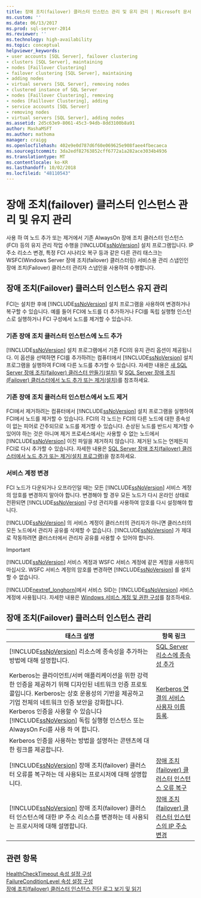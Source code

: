 ```yaml
---
title: 장애 조치(failover) 클러스터 인스턴스 관리 및 유지 관리 | Microsoft 문서
ms.custom: ''
ms.date: 06/13/2017
ms.prod: sql-server-2014
ms.reviewer: ''
ms.technology: high-availability
ms.topic: conceptual
helpviewer_keywords:
- user accounts [SQL Server], failover clustering
- clusters [SQL Server], maintaining
- nodes [Faillover Clustering]
- failover clustering [SQL Server], maintaining
- adding nodes
- virtual servers [SQL Server], removing nodes
- clustered instance of SQL Server
- nodes [Faillover Clustering], removing
- nodes [Faillover Clustering], adding
- service accounts [SQL Server]
- removing nodes
- virtual servers [SQL Server], adding nodes
ms.assetid: 2d5c63e9-8061-45c3-94db-8dd3100b8a91
author: MashaMSFT
ms.author: mathoma
manager: craigg
ms.openlocfilehash: 402e9e0d787d6f60e069625e908faee4fbecaeca
ms.sourcegitcommit: 3da2edf82763852cff6772a1a282ace3034b4936
ms.translationtype: MT
ms.contentlocale: ko-KR
ms.lasthandoff: 10/02/2018
ms.locfileid: "48110543"
---
```

# <a name="failover-cluster-instance-administration-and-maintenance"></a>장애 조치(failover) 클러스터 인스턴스 관리 및 유지 관리
  사용 하 여 노드 추가 또는 제거에서 기존 AlwaysOn 장애 조치 클러스터 인스턴스 (FCI) 등의 유지 관리 작업 수행을 [!INCLUDE[ssNoVersion](../../../includes/ssnoversion-md.md)] 설치 프로그램입니다. IP 주소 리소스 변경, 특정 FCI 시나리오 복구 등과 같은 다른 관리 태스크는 WSFC(Windows Server 장애 조치(failover) 클러스터링) 서비스용 관리 스냅인인 장애 조치(Failover) 클러스터 관리자 스냅인을 사용하여 수행합니다.  
  
## <a name="maintaining-a-failover-cluster-instance"></a>장애 조치(Failover) 클러스터 인스턴스 유지 관리  
 FCI는 설치한 후에 [!INCLUDE[ssNoVersion](../../../includes/ssnoversion-md.md)] 설치 프로그램을 사용하여 변경하거나 복구할 수 있습니다. 예를 들어 FCI에 노드를 더 추가하거나 FCI를 독립 실행형 인스턴스로 실행하거나 FCI 구성에서 노드를 제거할 수 있습니다.  
  
### <a name="adding-a-node-to-an-existing-failover-cluster-instance"></a>기존 장애 조치 클러스터 인스턴스에 노드 추가  
 [!INCLUDE[ssNoVersion](../../../includes/ssnoversion-md.md)] 설치 프로그램에서 기존 FCI의 유지 관리 옵션이 제공됩니다. 이 옵션을 선택하면 FCI를 추가하려는 컴퓨터에서 [!INCLUDE[ssNoVersion](../../../includes/ssnoversion-md.md)] 설치 프로그램을 실행하여 FCI에 다른 노드를 추가할 수 있습니다. 자세한 내용은 [새 SQL Server 장애 조치(failover) 클러스터 만들기&#40;설치&#41;](../install/create-a-new-sql-server-failover-cluster-setup.md) 및 [SQL Server 장애 조치(Failover) 클러스터에서 노드 추가 또는 제거&#40;설치&#41;](../install/add-or-remove-nodes-in-a-sql-server-failover-cluster-setup.md)를 참조하세요.  
  
### <a name="removing-a-node-from-an-existing-failover-cluster-instance"></a>기존 장애 조치 클러스터 인스턴스에서 노드 제거  
 FCI에서 제거하려는 컴퓨터에서 [!INCLUDE[ssNoVersion](../../../includes/ssnoversion-md.md)] 설치 프로그램을 실행하여 FCI에서 노드를 제거할 수 있습니다. FCI의 각 노드는 FCI의 다른 노드에 대한 종속성이 없는 피어로 간주되므로 노드를 제거할 수 있습니다. 손상된 노드를 반드시 제거할 수 있어야 하는 것은 아니며 제거 프로세스에서는 사용할 수 없는 노드에서 [!INCLUDE[ssNoVersion](../../../includes/ssnoversion-md.md)] 이진 파일을 제거하지 않습니다. 제거된 노드는 언제든지 FCI로 다시 추가할 수 있습니다. 자세한 내용은 [SQL Server 장애 조치(failover) 클러스터에서 노드 추가 또는 제거&#40;설치 프로그램&#41;](../install/add-or-remove-nodes-in-a-sql-server-failover-cluster-setup.md)을 참조하세요.  
  
### <a name="changing-service-accounts"></a>서비스 계정 변경  
 FCI 노드가 다운되거나 오프라인일 때는 모든 [!INCLUDE[ssNoVersion](../../../includes/ssnoversion-md.md)] 서비스 계정의 암호를 변경하지 말아야 합니다. 변경해야 할 경우 모든 노드가 다시 온라인 상태로 전환되면 [!INCLUDE[ssNoVersion](../../../includes/ssnoversion-md.md)] 구성 관리자를 사용하여 암호를 다시 설정해야 합니다.  
  
 [!INCLUDE[ssNoVersion](../../../includes/ssnoversion-md.md)] 의 서비스 계정이 클러스터의 관리자가 아니면 클러스터의 모든 노드에서 관리자 공유를 삭제할 수 없습니다. [!INCLUDE[ssNoVersion](../../../includes/ssnoversion-md.md)] 가 제대로 작동하려면 클러스터에서 관리자 공유를 사용할 수 있어야 합니다.  
  
> [!IMPORTANT]  
>  [!INCLUDE[ssNoVersion](../../../includes/ssnoversion-md.md)] 서비스 계정과 WSFC 서비스 계정에 같은 계정을 사용하지 마십시오. WSFC 서비스 계정의 암호를 변경하면 [!INCLUDE[ssNoVersion](../../../includes/ssnoversion-md.md)] 를 설치할 수 없습니다.  
  
 [!INCLUDE[nextref_longhorn](../../../includes/nextref-longhorn-md.md)]에서 서비스 SID는 [!INCLUDE[ssNoVersion](../../../includes/ssnoversion-md.md)] 서비스 계정에 사용됩니다. 자세한 내용은 [Windows 서비스 계정 및 권한 구성](../../../database-engine/configure-windows/configure-windows-service-accounts-and-permissions.md)를 참조하세요.  
  
## <a name="administering-a-failover-cluster-instance"></a>장애 조치(Failover) 클러스터 인스턴스 관리  
  
|태스크 설명|항목 링크|  
|----------------------|----------------|  
|[!INCLUDE[ssNoVersion](../../../includes/ssnoversion-md.md)] 리소스에 종속성을 추가하는 방법에 대해 설명합니다.|[SQL Server 리소스에 종속성 추가](add-dependencies-to-a-sql-server-resource.md)|  
|Kerberos는 클라이언트/서버 애플리케이션을 위한 강력한 인증을 제공하기 위해 디자인된 네트워크 인증 프로토콜입니다. Kerberos는 상호 운용성의 기반을 제공하고 기업 전체의 네트워크 인증 보안을 강화합니다. Kerberos 인증을 사용할 수 있습니다 [!INCLUDE[ssNoVersion](../../../includes/ssnoversion-md.md)] 독립 실행형 인스턴스 또는 AlwaysOn Fci를 사용 하 여 합니다.|[Kerberos 연결의 서비스 사용자 이름 등록](../../../database-engine/configure-windows/register-a-service-principal-name-for-kerberos-connections.md).|  
|Kerberos 인증을 사용하는 방법을 설명하는 콘텐츠에 대한 링크를 제공합니다.||  
|[!INCLUDE[ssNoVersion](../../../includes/ssnoversion-md.md)] 장애 조치(failover) 클러스터 오류를 복구하는 데 사용되는 프로시저에 대해 설명합니다.|[장애 조치(failover) 클러스터 인스턴스 오류 복구](recover-from-failover-cluster-instance-failure.md)|  
|[!INCLUDE[ssNoVersion](../../../includes/ssnoversion-md.md)] 장애 조치(failover) 클러스터 인스턴스에 대한 IP 주소 리소스를 변경하는 데 사용되는 프로시저에 대해 설명합니다.|[장애 조치(failover) 클러스터 인스턴스의 IP 주소 변경](change-the-ip-address-of-a-failover-cluster-instance.md)|  
  
## <a name="see-also"></a>관련 항목  
 [HealthCheckTimeout 속성 설정 구성](configure-healthchecktimeout-property-settings.md)   
 [FailureConditionLevel 속성 설정 구성](configure-failureconditionlevel-property-settings.md)   
 [장애 조치(failover) 클러스터 인스턴스 진단 로그 보기 및 읽기](view-and-read-failover-cluster-instance-diagnostics-log.md)  
  
  
